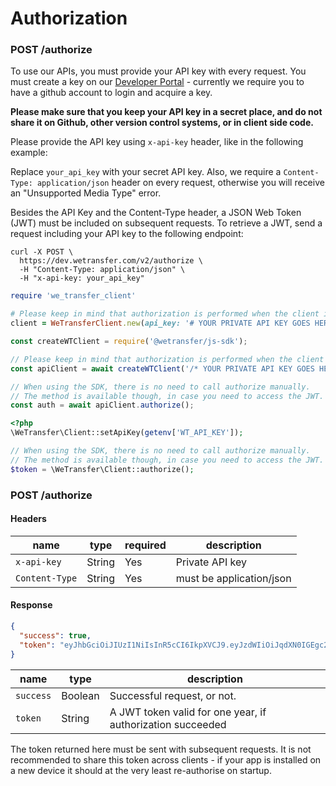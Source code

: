# Authorization

<h3 id="send-request" class="call"><span>POST</span> /authorize</h3>

To use our APIs, you must provide your API key with every request. You must create a key on our [Developer Portal](https://developers.wetransfer.com/) - currently we require you to have a github account to login and acquire a key.

<b>Please make sure that you keep your API key in a secret place, and do not share it on Github, other version control systems, or in client side code.</b>

Please provide the API key using `x-api-key` header, like in the following example:

<aside class="notice">
Replace <code>your_api_key</code> with your secret API key.
Also, we require a <code>Content-Type: application/json</code> header on every request, otherwise you will receive an "Unsupported Media Type" error.
</aside>

Besides the API Key and the Content-Type header, a JSON Web Token (JWT) must be included on subsequent requests. To retrieve a JWT, send a request including your API key to the following endpoint:

```shell
curl -X POST \
  https://dev.wetransfer.com/v2/authorize \
  -H "Content-Type: application/json" \
  -H "x-api-key: your_api_key"
```

```ruby
require 'we_transfer_client'

# Please keep in mind that authorization is performed when the client is initialized.
client = WeTransferClient.new(api_key: '# YOUR PRIVATE API KEY GOES HERE'))
```

```javascript
const createWTClient = require('@wetransfer/js-sdk');

// Please keep in mind that authorization is performed when the client is initialized.
const apiClient = await createWTClient('/* YOUR PRIVATE API KEY GOES HERE */');

// When using the SDK, there is no need to call authorize manually.
// The method is available though, in case you need to access the JWT.
const auth = await apiClient.authorize();
```

```php
<?php
\WeTransfer\Client::setApiKey(getenv['WT_API_KEY']);

// When using the SDK, there is no need to call authorize manually.
// The method is available though, in case you need to access the JWT.
$token = \WeTransfer\Client::authorize();
```

<h3 id="authorization" class="call"><span>POST</span> /authorize</h3>

#### Headers

| name           | type   | required | description              |
| -------------- | ------ | -------- | ------------------------ |
| `x-api-key`    | String | Yes      | Private API key          |
| `Content-Type` | String | Yes      | must be application/json |


#### Response

```json
{
  "success": true,
  "token": "eyJhbGciOiJIUzI1NiIsInR5cCI6IkpXVCJ9.eyJzdWIiOiJqdXN0IGEgc2FtcGxlIHRva2VuLCB0aGUgYWN0dWFsIG9uZSB3aWxsIGhhdmUgZGlmZmVyZW50IGNvbnRlbnQiLCJuYW1lIjoiQW5nZWxhIEJlbm5ldHQiLCJpYXQiOjE1MTYyMzkwMjJ9.fd14EeU1vbj40WtHIYaDwpCOE972DKnrrP8mffioEdg"
}
```

name | type | description
---- | ---- | -----------
`success` | Boolean | Successful request, or not.
`token` | String | A JWT token valid for one year, if authorization succeeded

The token returned here must be sent with subsequent requests. It is not recommended to share this token across clients - if your app is installed on a new device it should at the very least re-authorise on startup.
